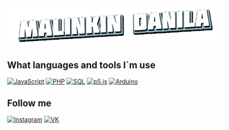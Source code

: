 [![Header](https://github.com/Borobeyka/borobeyka/blob/main/assets/logotype.gif)](https://github.com/Borobeyka)

## What languages and tools I`m use
[![JavaScript](https://img.shields.io/badge/JavaScript-000?style=for-the-badge&logo=JavaScript)](https://github.com/Borobeyka)
[![PHP](https://img.shields.io/badge/PHP-000?style=for-the-badge&logo=PHP)](https://github.com/Borobeyka)
[![SQL](https://img.shields.io/badge/SQL-000?style=for-the-badge&logo=MySQL)](https://github.com/Borobeyka)
[![p5.js](https://img.shields.io/badge/p5.js-000?style=for-the-badge&logo=p5.js)](https://github.com/Borobeyka)
[![Arduino](https://img.shields.io/badge/Arduino-000?style=for-the-badge&logo=Arduino)](https://github.com/Borobeyka)

## Follow me
[![Instagram](https://img.shields.io/badge/Instagram-000?style=for-the-badge&logo=Instagram)](https://www.instagram.com/borobeyka/)
[![VK](https://img.shields.io/badge/VKontakte-000?style=for-the-badge&logo=VK)](https://vk.com/malinkindr)
